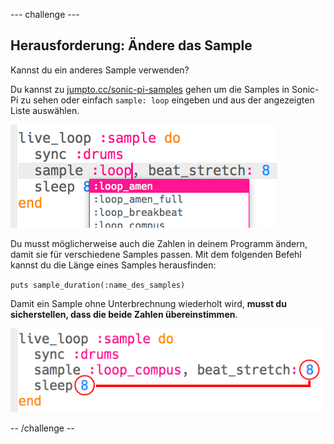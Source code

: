 \--- challenge \---

## Herausforderung: Ändere das Sample

Kannst du ein anderes Sample verwenden?

Du kannst zu [jumpto.cc/sonic-pi-samples](http://jumpto.cc/sonic-pi-samples) gehen um die Samples in Sonic-Pi zu sehen oder einfach `sample: loop` eingeben und aus der angezeigten Liste auswählen.

![Screenshot](images/dj-sample-choose.png)

Du musst möglicherweise auch die Zahlen in deinem Programm ändern, damit sie für verschiedene Samples passen. Mit dem folgenden Befehl kannst du die Länge eines Samples herausfinden:

`puts sample_duration(:name_des_samples)`

Damit ein Sample ohne Unterbrechnung wiederholt wird, **musst du sicherstellen, dass die beide Zahlen übereinstimmen**.

![Screenshot](images/dj-sample-numbers.png)

-- /challenge --